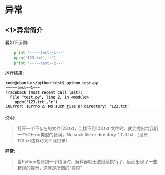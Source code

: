 # 异常

## <1>异常简介

看如下示例:
```python
	print '-----test--1---'
	open('123.txt','r')
	print '-----test--2---'
```

运行结果:

![](../Images/01-第10天-1.png)

说明:
>打开一个不存在的文件123.txt，当找不到123.txt 文件时，就会抛出给我们一个IOError类型的错误，No such file or directory：123.txt （没有123.txt这样的文件或目录）


**异常:**
>当Python检测到一个错误时，解释器就无法继续执行了，反而出现了一些错误的提示，这就是所谓的"异常"
